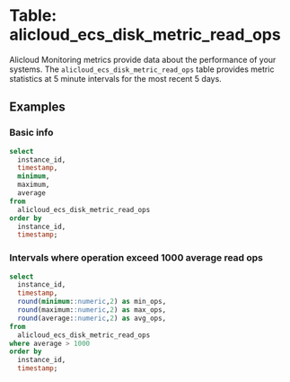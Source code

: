 # Table: alicloud_ecs_disk_metric_read_ops

Alicloud Monitoring metrics provide data about the performance of your systems. The `alicloud_ecs_disk_metric_read_ops` table provides metric statistics at 5 minute intervals for the most recent 5 days.

## Examples

### Basic info

```sql
select
  instance_id,
  timestamp,
  minimum,
  maximum,
  average
from
  alicloud_ecs_disk_metric_read_ops
order by
  instance_id,
  timestamp;
```

### Intervals where operation exceed 1000 average read ops

```sql
select
  instance_id,
  timestamp,
  round(minimum::numeric,2) as min_ops,
  round(maximum::numeric,2) as max_ops,
  round(average::numeric,2) as avg_ops,
from
  alicloud_ecs_disk_metric_read_ops
where average > 1000
order by
  instance_id,
  timestamp;
```
